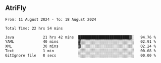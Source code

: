 ## AtriFly

<!--START_SECTION:waka-->

```txt
From: 11 August 2024 - To: 18 August 2024

Total Time: 22 hrs 54 mins

Java             21 hrs 42 mins  ███████████████████████▓░   94.76 %
YAML             40 mins         ▓░░░░░░░░░░░░░░░░░░░░░░░░   02.91 %
XML              30 mins         ▓░░░░░░░░░░░░░░░░░░░░░░░░   02.24 %
Text             1 min           ░░░░░░░░░░░░░░░░░░░░░░░░░   00.08 %
GitIgnore file   0 secs          ░░░░░░░░░░░░░░░░░░░░░░░░░   00.00 %
```

<!--END_SECTION:waka-->

